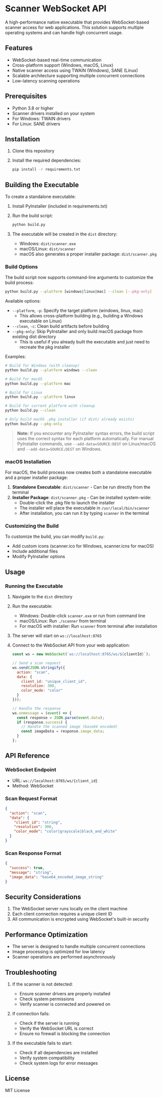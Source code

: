 # Scanner WebSocket API

A high-performance native executable that provides WebSocket-based scanner access for web applications. This solution supports multiple operating systems and can handle high concurrent usage.

## Features

- WebSocket-based real-time communication
- Cross-platform support (Windows, macOS, Linux)
- Native scanner access using TWAIN (Windows), SANE (Linux)
- Scalable architecture supporting multiple concurrent connections
- Low-latency scanning operations

## Prerequisites

- Python 3.8 or higher
- Scanner drivers installed on your system
- For Windows: TWAIN drivers
- For Linux: SANE drivers

## Installation

1. Clone this repository
2. Install the required dependencies:

   ```bash
   pip install -r requirements.txt
   ```

## Building the Executable

To create a standalone executable:

1. Install PyInstaller (included in requirements.txt)
2. Run the build script:

   ```bash
   python build.py
   ```

3. The executable will be created in the `dist` directory:
   - Windows: `dist/scanner.exe`
   - macOS/Linux: `dist/scanner`
   - macOS also generates a proper installer package: `dist/scanner.pkg`

### Build Options

The build script now supports command-line arguments to customize the build process:

```bash
python build.py --platform [windows|linux|mac] --clean [--pkg-only]
```

Available options:

- `--platform`, `-p`: Specify the target platform (windows, linux, mac)
  - This allows cross-platform building (e.g., building a Windows executable on Linux)
- `--clean`, `-c`: Clean build artifacts before building
- `--pkg-only`: Skip PyInstaller and only build macOS package from existing dist directory
  - This is useful if you already built the executable and just need to recreate the pkg installer

Examples:

```bash
# Build for Windows (with cleanup)
python build.py --platform windows --clean

# Build for macOS
python build.py --platform mac

# Build for Linux
python build.py --platform linux

# Build for current platform with cleanup
python build.py --clean

# Only build macOS .pkg installer (if dist/ already exists)
python build.py --pkg-only
```

> **Note:** If you encounter any PyInstaller syntax errors, the build script uses the correct syntax for each platform automatically. For manual PyInstaller commands, use `--add-data=SOURCE:DEST` on Linux/macOS and `--add-data=SOURCE;DEST` on Windows.

### macOS Installation

For macOS, the build process now creates both a standalone executable and a proper installer package:

1. **Standalone Executable**: `dist/scanner` - Can be run directly from the terminal
2. **Installer Package**: `dist/scanner.pkg` - Can be installed system-wide:
   - Double-click the .pkg file to launch the installer
   - The installer will place the executable in `/usr/local/bin/scanner`
   - After installation, you can run it by typing `scanner` in the terminal

### Customizing the Build

To customize the build, you can modify `build.py`:

- Add custom icons (scanner.ico for Windows, scanner.icns for macOS)
- Include additional files
- Modify PyInstaller options

## Usage

### Running the Executable

1. Navigate to the `dist` directory
2. Run the executable:
   - Windows: Double-click `scanner.exe` or run from command line
   - macOS/Linux: Run `./scanner` from terminal
   - For macOS with installer: Run `scanner` from terminal after installation

2. The server will start on `ws://localhost:8765`

3. Connect to the WebSocket API from your web application:

   ```javascript
   const ws = new WebSocket(`ws://localhost:8765/ws/${clientId}`);
   
   // Send a scan request
   ws.send(JSON.stringify({
     action: "scan",
     data: {
       client_id: "unique_client_id",
       resolution: 300,
       color_mode: "color"
     }
   }));
   
   // Handle the response
   ws.onmessage = (event) => {
     const response = JSON.parse(event.data);
     if (response.success) {
       // Handle the scanned image (base64 encoded)
       const imageData = response.image_data;
     }
   };
   ```

## API Reference

### WebSocket Endpoint

- URL: `ws://localhost:8765/ws/{client_id}`
- Method: WebSocket

### Scan Request Format

```json
{
  "action": "scan",
  "data": {
    "client_id": "string",
    "resolution": 300,
    "color_mode": "color|grayscale|black_and_white"
  }
}
```

### Scan Response Format

```json
{
  "success": true,
  "message": "string",
  "image_data": "base64_encoded_image_string"
}
```

## Security Considerations

1. The WebSocket server runs locally on the client machine
2. Each client connection requires a unique client ID
3. All communication is encrypted using WebSocket's built-in security

## Performance Optimization

- The server is designed to handle multiple concurrent connections
- Image processing is optimized for low latency
- Scanner operations are performed asynchronously

## Troubleshooting

1. If the scanner is not detected:
   - Ensure scanner drivers are properly installed
   - Check system permissions
   - Verify scanner is connected and powered on

2. If connection fails:
   - Check if the server is running
   - Verify the WebSocket URL is correct
   - Ensure no firewall is blocking the connection

3. If the executable fails to start:
   - Check if all dependencies are installed
   - Verify system compatibility
   - Check system logs for error messages

## License

MIT License
